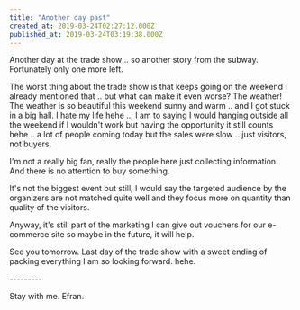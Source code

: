 ```yaml
---
title: "Another day past"
created_at: 2019-03-24T02:27:12.000Z
published_at: 2019-03-24T03:19:38.000Z
---
```

Another day at the trade show .. so another story from the subway. Fortunately only one more left.

The worst thing about the trade show is that keeps going on the weekend I already mentioned that .. but what can make it even worse? The weather! The weather is so beautiful this weekend sunny and warm .. and I got stuck in a big hall. I hate my life hehe .., I am to saying I would hanging outside all the weekend if I wouldn't work but having the opportunity it still counts hehe .. a lot of people coming today but the sales were slow .. just visitors, not buyers.

I'm not a really big fan, really the people here just collecting information. And there is no attention to buy something.

It's not the biggest event but still, I would say the targeted audience by the organizers are not matched quite well and they focus more on quantity than quality of the visitors.

Anyway, it's still part of the marketing I can give out vouchers for our e-commerce site so maybe in the future, it will help.

See you tomorrow. Last day of the trade show with a sweet ending of packing everything I am so looking forward. hehe.

\---------

Stay with me. Efran.
